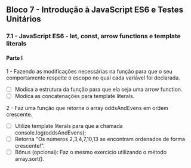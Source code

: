 ## Bloco 7 - Introdução à JavaScript ES6 e Testes Unitários
   ### 7.1 - JavaScript ES6 - let, const, arrow functions e template literals

#### Parte I

1 - Fazendo as modificações necessárias na função para que o seu comportamento respeite o escopo no qual cada variável foi declarada.
- [ ] Modica a estrutura da função para que ela seja uma arrow function.
- [ ] Modica as concatenações para template literals.

2 - Faz uma função que retorne o array oddsAndEvens em ordem crescente.

- [ ] Utilize template literals para que a chamada console.log(oddsAndEvens); 
- [ ] Retorna "Os números 2,3,4,7,10,13 se encontram ordenados de forma crescente!".
- [ ] Bônus (opcional): Faz o mesmo exercício utilizando o método array.sort(). 
